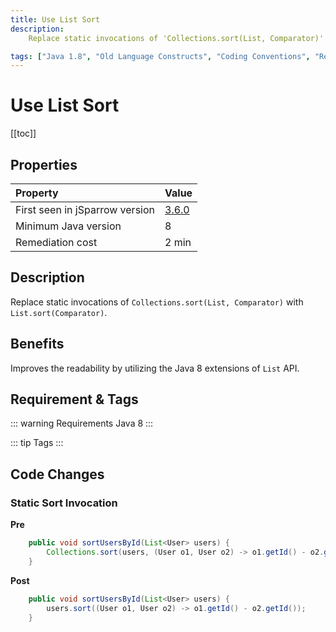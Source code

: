 ```yaml
---
title: Use List Sort
description:
    Replace static invocations of 'Collections.sort(List, Comparator)' with 'List.sort(Comparator)'.

tags: ["Java 1.8", "Old Language Constructs", "Coding Conventions", "Readability"]
---
```


# Use List Sort

[[toc]]

## Properties

| Property                        | Value |
|:------------------------------- |:----- |
| First seen in jSparrow version  | [3.6.0](/eclipse/release-notes.html#_3-6-0) |
| Minimum Java version            | 8     |
| Remediation cost                | 2 min |

## Description

Replace static invocations of `Collections.sort(List, Comparator)` with `List.sort(Comparator)`.

## Benefits

Improves the readability by utilizing the Java 8 extensions of `List` API. 

## Requirement & Tags

::: warning Requirements
Java 8
:::

::: tip Tags
<TagLinks />
:::

## Code Changes

### Static Sort Invocation
__Pre__
```java
	public void sortUsersById(List<User> users) {
		Collections.sort(users, (User o1, User o2) -> o1.getId() - o2.getId());
	}
```
__Post__
```java
	public void sortUsersById(List<User> users) {
		users.sort((User o1, User o2) -> o1.getId() - o2.getId());
	}
```

